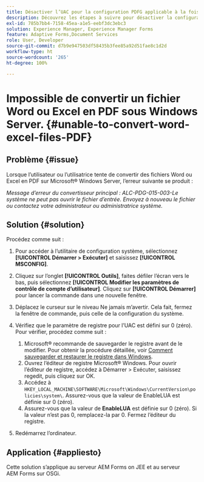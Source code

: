 ```yaml
---
title: Désactiver l’UAC pour la configuration PDFG applicable à la fois à JEE et OSGI
description: Découvrez les étapes à suivre pour désactiver la configuration UAC pour PDFG afin de corriger la conversion Word vers PDF.
exl-id: 785b7bb4-7158-45ea-a1e5-eebf3dc3ebc3
solution: Experience Manager, Experience Manager Forms
feature: Adaptive Forms,Document Services
role: User, Developer
source-git-commit: d7b9e947503df58435b3fee85a92d51fae8c1d2d
workflow-type: ht
source-wordcount: '265'
ht-degree: 100%

---
```


# Impossible de convertir un fichier Word ou Excel en PDF sous Windows Server. {#unable-to-convert-word-excel-files-PDF}

## Problème {#issue}

Lorsque l’utilisateur ou l’utilisatrice tente de convertir des fichiers Word ou Excel en PDF sur Microsoft® Windows Server, l’erreur suivante se produit :

*Message d’erreur du convertisseur principal :*
*ALC-PDG-015-003-Le système ne peut pas ouvrir le fichier d’entrée. Envoyez à nouveau le fichier ou contactez votre administrateur ou administratrice système.*


## Solution {#solution}

Procédez comme suit :

1. Pour accéder à l’utilitaire de configuration système, sélectionnez **[!UICONTROL Démarrer > Exécuter]** et saisissez **[!UICONTROL MSCONFIG]**.
1. Cliquez sur l’onglet **[!UICONTROL Outils]**, faites défiler l’écran vers le bas, puis sélectionnez **[!UICONTROL Modifier les paramètres de contrôle de compte d’utilisateur]**. Cliquez sur **[!UICONTROL Démarrer]** pour lancer la commande dans une nouvelle fenêtre.
1. Déplacez le curseur sur le niveau Ne jamais m’avertir. Cela fait, fermez la fenêtre de commande, puis celle de la configuration du système.
1. Vérifiez que le paramètre de registre pour l’UAC est défini sur 0 (zéro). Pour vérifier, procédez comme suit :

   1. Microsoft® recommande de sauvegarder le registre avant de le modifier. Pour obtenir la procédure détaillée, voir [Comment sauvegarder et restaurer le registre dans Windows](https://support.microsoft.com/fr-fr/help/322756).
   1. Ouvrez l’éditeur de registre Microsoft® Windows. Pour ouvrir l’éditeur de registre, accédez à Démarrer > Exécuter, saisissez regedit, puis cliquez sur OK.
   1. Accédez à `HKEY_LOCAL_MACHINE\SOFTWARE\Microsoft\Windows\CurrentVersion\policies\system\`. Assurez-vous que la valeur de EnableLUA est définie sur 0 (zéro).
   1. Assurez-vous que la valeur de **EnableLUA** est définie sur 0 (zéro). Si la valeur n’est pas 0, remplacez-la par 0. Fermez l’éditeur du registre.

1. Redémarrez l’ordinateur.

## Application {#appliesto}

Cette solution s’applique au serveur AEM Forms on JEE et au serveur AEM Forms sur OSGi.
